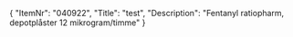 {
  "ItemNr": "040922",
  "Title": "test",
  "Description": "Fentanyl ratiopharm, depotplåster 12 mikrogram/timme"
}